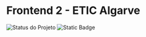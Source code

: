 # Frontend 2 - ETIC Algarve

![Status do Projeto](https://img.shields.io/badge/Status-Em%20Desenvolvimento-orange)
![Static Badge](https://img.shields.io/badge/ETIC-Frontend%202-green?style=flat-square&label=ETIC&labelColor=purple&color=white)